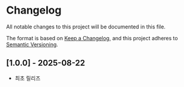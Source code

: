 # Changelog
All notable changes to this project will be documented in this file.

The format is based on [Keep a Changelog](https://keepachangelog.com/en/1.0.0/),
and this project adheres to [Semantic Versioning](https://semver.org/spec/v2.0.0.html).

<!--
## [1.x.x] - 2025-x-x

### Added
- 

### Changed
- 

### Deprecated 
- 

### Removed 
- 

### Fixed 
- 

---

-->

## [1.0.0] - 2025-08-22

- 최초 릴리즈
